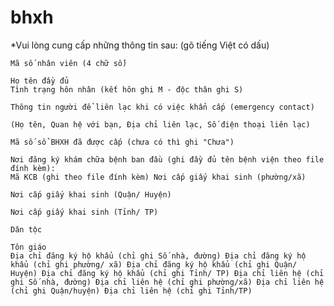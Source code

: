 # bhxh
*Vui lòng cung cấp những thông tin sau: (gõ tiếng Việt có dấu)

    Mã số nhân viên (4 chữ số)

    Họ tên đầy đủ
    Tình trạng hôn nhân (kết hôn ghi M - độc thân ghi S)

    Thông tin người để liên lạc khi có việc khẩn cấp (emergency contact)

    (Họ tên, Quan hệ với bạn, Địa chỉ liên lạc, Số điện thoại liên lạc)

    Mã số sổ BHXH đã được cấp (chưa có thì ghi "Chưa")

    Nơi đăng ký khám chữa bệnh ban đầu (ghi đầy đủ tên bệnh viện theo file đính kèm):
    Mã KCB (ghi theo file đính kèm) Nơi cấp giấy khai sinh (phường/xã)

    Nơi cấp giấy khai sinh (Quận/ Huyện)

    Nơi cấp giấy khai sinh (Tỉnh/ TP)

    Dân tộc

    Tôn giáo
    Địa chỉ đăng ký hộ khẩu (chỉ ghi Số nhà, đường) Địa chỉ đăng ký hộ khẩu (chỉ ghi phường/ xã) Địa chỉ đăng ký hộ khẩu (chỉ ghi Quận/ Huyện) Địa chỉ đăng ký hộ khẩu (chỉ ghi Tỉnh/ TP) Địa chỉ liên hệ (chỉ ghi Số nhà, đường) Địa chỉ liên hệ (chỉ ghi phường/xã) Địa chỉ liên hệ (chỉ ghi Quận/huyện) Địa chỉ liên hệ (chỉ ghi Tỉnh/TP)
